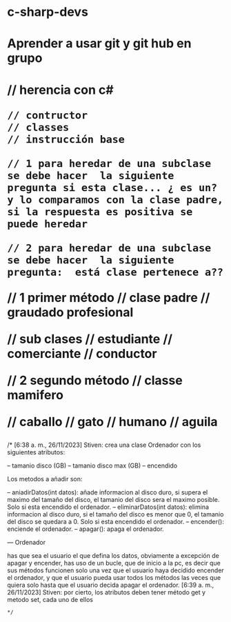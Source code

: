 # c-sharp-devs

<h1>Aprender a usar git y git hub en grupo</h1>


<h1>
    // herencia con c# 

    // contructor 
    // classes
    // instrucción base 

    // 1 para heredar de una subclase se debe hacer  la siguiente pregunta si esta clase... ¿ es un? y lo comparamos con la clase padre, si la respuesta es positiva se puede heredar 

    // 2 para heredar de una subclase se debe hacer  la siguiente pregunta:  está clase pertenece a?? 



// 1 primer método
// clase padre 
    // graudado profesional

// sub clases
    // estudiante
    // comerciante
    // conductor
  
  

  //  2 segundo método
// classe mamifero

// caballo
// gato
// humano
// aguila</h1>

/*
    [6:38 a. m., 26/11/2023] Stiven: crea una clase Ordenador con los siguientes atributos:

– tamanio disco (GB)
– tamanio disco max (GB)
– encendido

Los metodos a añadir son:

– aniadirDatos(int datos): añade informacion al disco duro, si supera el maximo del tamaño del disco, el tamanio del disco sera el maximo posible. Solo si esta encendido el ordenador.
– eliminarDatos(int datos): elimina informacion al disco duro, si el tamaño del disco es menor que 0, el tamanio del disco se quedara a 0. Solo si esta encendido el ordenador.
– encender(): enciende el ordenador.
– apagar(): apaga el ordenador.

— Ordenador

 has que sea el usuario el que defina los datos, obviamente a excepción de apagar y encender, has uso de un bucle, que de inicio a la pc, es decir que sus métodos funcionen solo una vez que el usuario haya decidido encender el ordenador, y que el usuario pueda usar todos los métodos las veces que quiera solo hasta que el usuario decida apagar el ordenador.
[6:39 a. m., 26/11/2023] Stiven: por cierto, los atributos deben tener método get y metodo set, cada uno de ellos
    
    */